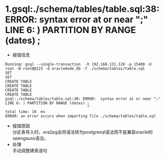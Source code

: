 # 1.gsql:./schema/tables/table.sql:38: ERROR:  syntax error at or near ";" LINE 6: ) PARTITION BY RANGE (dates) ;
- 报错信息
```
Running: gsql --single-transaction  -h 192.168.131.128 -p 15400 -U root -W root@@123 -d oraclemode_db -f ./schema/tables/table.sql
SET
SET
CREATE TABLE
CREATE TABLE
CREATE TABLE
CREATE TABLE
gsql:./schema/tables/table.sql:38: ERROR:  syntax error at or near ";"
LINE 6: ) PARTITION BY RANGE (dates) ;
                                     ^
total time: 19  ms
ERROR: an error occurs when importing file ./schema/tables/table.sql
```
- 报错原因  
分区表导入时，ora2pg会将语法转为postgresql语法而不是兼容oracle的opengauss语法。
- 处理  
手动调整建表语句
